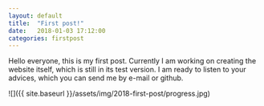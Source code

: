 ```yaml
---
layout: default
title:  "First post!"
date:   2018-01-03 17:12:00
categories: firstpost
---
```

Hello everyone, this is my first post. Currently I am working on creating the website itself, which is still in its test version. I am ready to listen to your advices, which you can send me by e-mail or github. 

![]({{ site.baseurl }}/assets/img/2018-first-post/progress.jpg)
